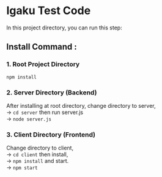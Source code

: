 # Igaku Test Code

In this project directory, you can run this step:

## Install Command :

### 1. Root Project Directory

`npm install`

### 2. Server Directory (Backend)

After installing at root directory, change directory to server,<br>
-> `cd server`
then run server.js<br>
-> `node server.js`

### 3. Client Directory (Frontend)

Change directory to client,<br>
-> `cd client`
then install,<br>
-> `npm install`
and start.<br>
-> `npm start`

